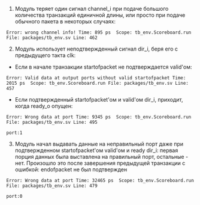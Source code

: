 1. Модуль теряет один сигнал channel_i  при подаче большого количества транзакций единичной длины, или просто при подаче обычного пакета в некоторых случаях:

`Error: wrong channel info!
Time: 895 ps  Scope: tb_env.Scoreboard.run File: packages/tb_env.sv Line: 462`

2. Модуль использует неподтвержденный сигнал dir_i, беря его с предыдущего такта clk:
  - Если в начале транзакции startofpacket не подтверждается valid'ом:

`Error: Valid data at output ports without valid startofpacket
Time: 2015 ps  Scope: tb_env.Scoreboard.run File: packages/tb_env.sv Line: 457`

  - Если подтвержденный startofpacket'ом и valid'ом dir_i, приходит, когда ready_o опущен:

`Error: Wrong data at port
Time: 9345 ps  Scope: tb_env.Scoreboard.run File: packages/tb_env.sv Line: 495`

`port:1`

3. Модуль начал выдавать данные на неправильный порт даже при подтвержденном startofpacket'ом valid'ом и ready dir_i: первая порция данных была выставлена на правильный порт, остальные - нет. Произошло это после завершения предыдущей транзакции с ошибкой: endofpacket не был подтвержден

`Error: Wrong data at port
Time: 32465 ps  Scope: tb_env.Scoreboard.run File: packages/tb_env.sv Line: 479`

`port:0`